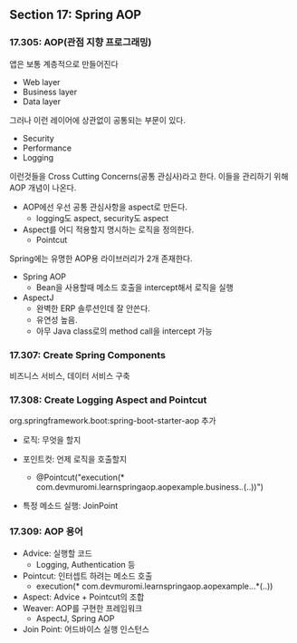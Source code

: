 ## Section 17: Spring AOP

### 17.305: AOP(관점 지향 프로그래밍)
앱은 보통 계층적으로 만들어진다
- Web layer
- Business layer
- Data layer

그러나 이런 레이어에 상관없이 공통되는 부문이 있다.
- Security
- Performance
- Logging

이런것들을 Cross Cutting Concerns(공통 관심사)라고 한다.
이들을 관리하기 위해 AOP 개념이 나온다.

- AOP에선 우선 공통 관심사항을 aspect로 만든다.
    - logging도 aspect, security도 aspect
- Aspect를 어디 적용할지 명시하는 로직을 정의한다.
    - Pointcut

Spring에는 유명한 AOP용 라이브러리가 2개 존재한다.
- Spring AOP
    - Bean을 사용할때 메소드 호출을 intercept해서 로직을 실행
- AspectJ
    - 완벽한 ERP 솔루션인데 잘 안쓴다.
    - 유연성 높음.
    - 아무 Java class로의 method call을 intercept 가능

### 17.307: Create Spring Components
비즈니스 서비스, 데이터 서비스 구축

### 17.308: Create Logging Aspect and Pointcut
org.springframework.boot:spring-boot-starter-aop 추가

- 로직: 무엇을 할지
- 포인트컷: 언제 로직을 호출할지
  - @Pointcut("execution(* com.devmuromi.learnspringaop.aopexample.business.*.*(..))")

- 특정 메소드 실행: JoinPoint

### 17.309: AOP 용어
- Advice: 실행할 코드
  - Logging, Authentication 등
- Pointcut: 인터셉트 하려는 메소드 호출
  - execution(* com.devmuromi.learnspringaop.aopexample.*.*.*(..))
- Aspect: Advice + Pointcut의 조합
- Weaver: AOP를 구현한 프레임워크
  - AspectJ, Spring AOP
- Join Point: 어드바이스 실행 인스턴스